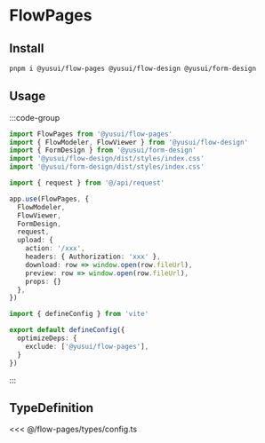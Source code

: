 # FlowPages

## Install

```bash
pnpm i @yusui/flow-pages @yusui/flow-design @yusui/form-design
```

## Usage

:::code-group

```ts [main.ts]
import FlowPages from '@yusui/flow-pages'
import { FlowModeler, FlowViewer } from '@yusui/flow-design'
import { FormDesign } from '@yusui/form-design'
import '@yusui/flow-design/dist/styles/index.css'
import '@yusui/form-design/dist/styles/index.css'

import { request } from '@/api/request'

app.use(FlowPages, {
  FlowModeler,
  FlowViewer,
  FormDesign,
  request,
  upload: {
    action: '/xxx',
    headers: { Authorization: 'xxx' },
    download: row => window.open(row.fileUrl),
    preview: row => window.open(row.fileUrl),
    props: {}
  },
})
```

```ts [vite.config.ts]
import { defineConfig } from 'vite'

export default defineConfig({
  optimizeDeps: {
    exclude: ['@yusui/flow-pages'],
  }
})
```

:::



## TypeDefinition

<<< @/flow-pages/types/config.ts
